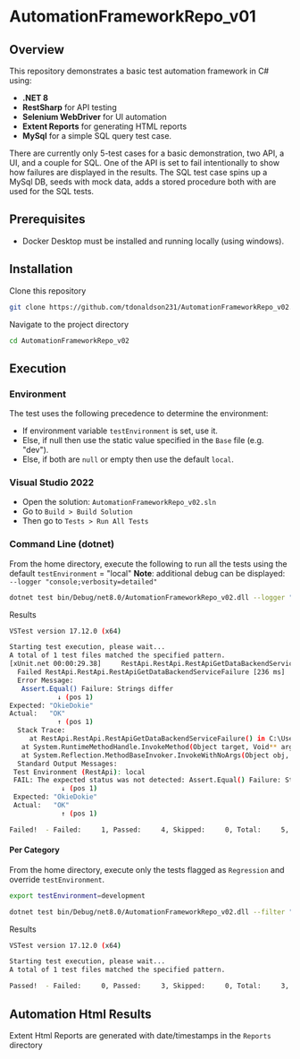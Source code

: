 # AutomationFrameworkRepo_v01

## Overview  
This repository demonstrates a basic test automation framework in C# using:
- **.NET 8** 
- **RestSharp** for API testing  
- **Selenium WebDriver** for UI automation  
- **Extent Reports** for generating HTML reports
- **MySql** for a simple SQL query test case.

There are currently only 5-test cases for a basic demonstration, two API, a UI, and a couple for SQL. 
One of the API is set to fail intentionally to show how failures are displayed in the results.
The SQL test case spins up a MySql DB, seeds with mock data, adds a stored procedure both with are
used for the SQL tests.

## Prerequisites
- Docker Desktop must be installed and running locally (using windows). 

## Installation 
Clone this repository 
```bash
git clone https://github.com/tdonaldson231/AutomationFrameworkRepo_v02.git
```
Navigate to the project directory
```bash
cd AutomationFrameworkRepo_v02
```
## Execution

### Environment
The test uses the following precedence to determine the environment:
- If environment variable `testEnvironment` is set, use it.
- Else, if null then use the static value specified in the `Base` file (e.g. "dev").
- Else, if both are `null` or empty then use the default `local`.

### Visual Studio 2022
- Open the solution: `AutomationFrameworkRepo_v02.sln`
- Go to `Build > Build Solution`
- Then go to `Tests > Run All Tests`
 
### Command Line (dotnet)
From the home directory, execute the following to run all the tests using the default `testEnvironment` = "local" 
**Note**: additional debug can be displayed: `--logger "console;verbosity=detailed"`

```bash
dotnet test bin/Debug/net8.0/AutomationFrameworkRepo_v02.dll --logger "console;verbosity=info"
```
Results
```bash
VSTest version 17.12.0 (x64)

Starting test execution, please wait...
A total of 1 test files matched the specified pattern.
[xUnit.net 00:00:29.38]     RestApi.RestApi.RestApiGetDataBackendServiceFailure [FAIL]
  Failed RestApi.RestApi.RestApiGetDataBackendServiceFailure [236 ms]
  Error Message:
   Assert.Equal() Failure: Strings differ
            ↓ (pos 1)
Expected: "OkieDokie"
Actual:   "OK"
            ↑ (pos 1)
  Stack Trace:
     at RestApi.RestApi.RestApiGetDataBackendServiceFailure() in C:\Users\toddd\source\repos\AutomationFrameworkRepo_v02\Tests\RestApi.cs:line 84
   at System.RuntimeMethodHandle.InvokeMethod(Object target, Void** arguments, Signature sig, Boolean isConstructor)
   at System.Reflection.MethodBaseInvoker.InvokeWithNoArgs(Object obj, BindingFlags invokeAttr)
  Standard Output Messages:
 Test Environment (RestApi): local
 FAIL: The expected status was not detected: Assert.Equal() Failure: Strings differ
             ↓ (pos 1)
 Expected: "OkieDokie"
 Actual:   "OK"
             ↑ (pos 1)

Failed!  - Failed:     1, Passed:     4, Skipped:     0, Total:     5, Duration: 9 s - AutomationFrameworkRepo_v02.dll (net8.0)
```

#### Per Category
From the home directory, execute only the tests flagged as `Regression` and override `testEnvironment`.

```bash
export testEnvironment=development

dotnet test bin/Debug/net8.0/AutomationFrameworkRepo_v02.dll --filter "Category=Regression" --logger "console;verbosity=info" 
```
Results
```bash
VSTest version 17.12.0 (x64)

Starting test execution, please wait...
A total of 1 test files matched the specified pattern.

Passed!  - Failed:     0, Passed:     3, Skipped:     0, Total:     3, Duration: 9 s - AutomationFrameworkRepo_v02.dll (net8.0)
```

## Automation Html Results 
Extent Html Reports are generated with date/timestamps in the `Reports` directory
